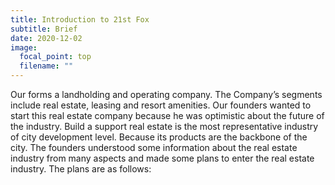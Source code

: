 ```yaml
---
title: Introduction to 21st Fox
subtitle: Brief
date: 2020-12-02
image:
  focal_point: top
  filename: ""
---
```

Our forms a landholding and operating company. The Company’s segments include real estate, leasing and resort amenities. Our founders wanted to start this real estate company because he was optimistic about the future of the industry. Build a support real estate is the most representative industry of city development level. Because its products are the backbone of the city. The founders understood some information about the real estate industry from many aspects and made some plans to enter the real estate industry. The plans are as follows: